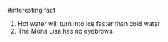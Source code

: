 #interesting fact
1. Hot water will turn into ice faster than cold water
2. The Mona Lisa has no eyebrows
